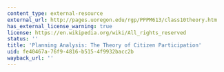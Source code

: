 ```yaml
---
content_type: external-resource
external_url: http://pages.uoregon.edu/rgp/PPPM613/class10theory.htm
has_external_license_warning: true
license: https://en.wikipedia.org/wiki/All_rights_reserved
status: ''
title: 'Planning Analysis: The Theory of Citizen Participation'
uid: fe40467a-76f9-4816-b515-4f9932bacc2b
wayback_url: ''
---
```

